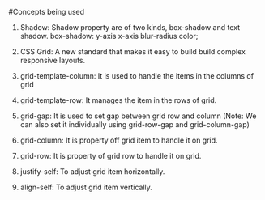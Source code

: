 #Concepts being used
1. Shadow: Shadow property are of two kinds, box-shadow and text shadow.
    box-shadow: y-axis x-axis blur-radius color;

2. CSS Grid: A new standard that makes it easy to build build complex responsive layouts.

3. grid-template-column: It is used to handle the items in the columns of grid

4. grid-template-row: It manages the item in the rows of grid.

5. grid-gap: It is used to set gap between grid row and column
(Note: We can also set it individually using grid-row-gap and grid-column-gap)

6. grid-column: It is property off grid item to handle it on grid.

7. grid-row: It is property of grid row to handle it on grid.

8. justify-self: To adjust grid item horizontally.

9. align-self: To adjust grid item vertically.